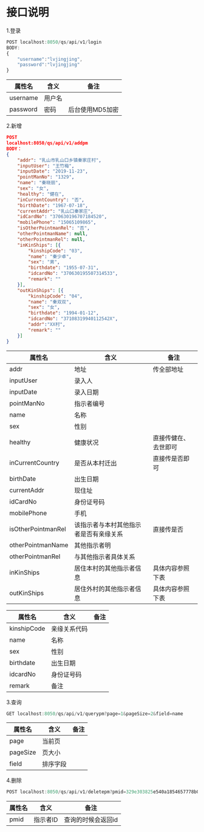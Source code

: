 # 接口说明

1.登录

```javascript
POST localhost:8050/qs/api/v1/login
BODY:
{
    "username":"lvjingjing", 
    "password":"lvjingjing" 
}
```

| 属性名   | 含义   | 备注            |
| -------- | ------ | --------------- |
| username | 用户名 |                 |
| password | 密码   | 后台使用MD5加密 |

2.新增

```json
POST
localhost:8050/qs/api/v1/addpm 
BODY：
{
	"addr": "乳山市乳山口乡镇秦家庄村",
	"inputUser": "王竹梅",
	"inputDate": "2019-11-23",
	"pointManNo": "1329",
	"name": "秦晓丽",
	"sex": "女",
	"healthy": "健在",
	"inCurrentCountry": "否",
	"birthDate": "1967-07-18",
	"currentAddr": "乳山口秦家庄",
	"idCardNo": "370630196707184520",
	"mobilePhone": "15065109865",
	"isOtherPointmanRel": "否",
	"otherPointmanName": null,
	"otherPointmanRel": null,
	"inKinShips": [{
		"kinshipCode": "03",
		"name": "秦少卓",
		"sex": "男",
		"birthdate": "1955-07-31",
		"idcardNo": "370630195507314533",
		"remark": ""
	}],
	"outKinShips": [{
		"kinshipCode": "04",
		"name": "秦双双",
		"sex": "女",
		"birthdate": "1994-01-12",
		"idcardNo": "37108319940112542X",
        "addr":"XX村",
		"remark": ""
	}]
}
```

| 属性名             | 含义                                   | 备注                 |
| ------------------ | -------------------------------------- | -------------------- |
| addr               | 地址                                   | 传全部地址           |
| inputUser          | 录入人                                 |                      |
| inputDate          | 录入日期                               |                      |
| pointManNo         | 指示者编号                             |                      |
| name               | 名称                                   |                      |
| sex                | 性别                                   |                      |
| healthy            | 健康状况                               | 直接传健在、去世即可 |
| inCurrentCountry   | 是否从本村迁出                         | 直接传是否即可       |
| birthDate          | 出生日期                               |                      |
| currentAddr        | 现住址                                 |                      |
| idCardNo           | 身份证号码                             |                      |
| mobilePhone        | 手机                                   |                      |
| isOtherPointmanRel | 该指示者与本村其他指示者是否有亲缘关系 | 直接传是否           |
| otherPointmanName  | 其他指示者明                           |                      |
| otherPointmanRel   | 与其他指示者具体关系                   |                      |
| inKinShips         | 居住本村的其他指示者信息               | 具体内容参照下表     |
| outKinShips        | 居住外村的其他指示者信息               | 具体内容参照下表     |

| 属性名      | 含义         | 备注 |
| ----------- | ------------ | ---- |
| kinshipCode | 亲缘关系代码 |      |
| name        | 名称         |      |
| sex         | 性别         |      |
| birthdate   | 出生日期     |      |
| idcardNo    | 身份证号码   |      |
| remark      | 备注         |      |

3.查询

```javascript
GET localhost:8050/qs/api/v1/querypm?page=1&pageSize=2&field=name
```

| 属性名   | 含义     | 备注 |
| -------- | -------- | ---- |
| page     | 当前页   |      |
| pageSize | 页大小   |      |
| field    | 排序字段 |      |

4.删除

```javascript
POST localhost:8050/qs/api/v1/deletepm?pmid=329e303825e540a1854657778b056be3
```

  

| 属性名 | 含义     | 备注               |
| ------ | -------- | ------------------ |
| pmid   | 指示者ID | 查询的时候会返回id |

